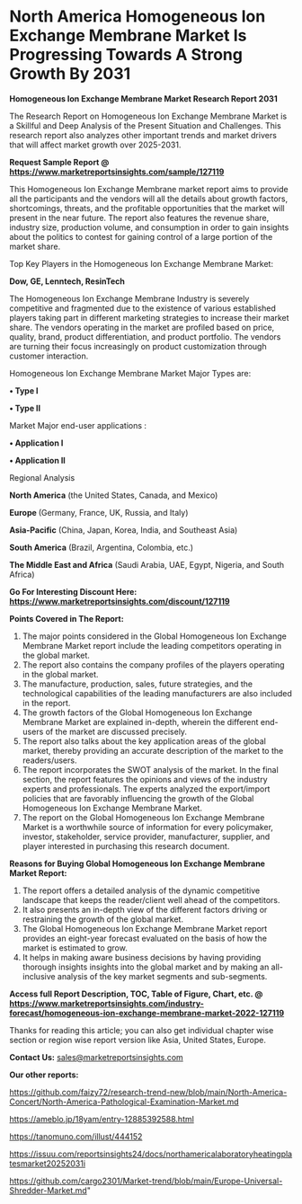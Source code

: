 # North America Homogeneous Ion Exchange Membrane Market Is Progressing Towards A Strong Growth By 2031

<strong>Homogeneous Ion Exchange Membrane Market Research Report 2031</strong>

The Research Report on Homogeneous Ion Exchange Membrane Market is a Skillful and Deep Analysis of the Present Situation and Challenges. This research report also analyzes other important trends and market drivers that will affect market growth over 2025-2031.

<strong>Request Sample Report @ <a href=https://www.marketreportsinsights.com/sample/127119>https://www.marketreportsinsights.com/sample/127119</a></strong>

This Homogeneous Ion Exchange Membrane market report aims to provide all the participants and the vendors will all the details about growth factors, shortcomings, threats, and the profitable opportunities that the market will present in the near future. The report also features the revenue share, industry size, production volume, and consumption in order to gain insights about the politics to contest for gaining control of a large portion of the market share.

Top Key Players in the Homogeneous Ion Exchange Membrane Market:

<strong>Dow, GE, Lenntech, ResinTech</strong>

The Homogeneous Ion Exchange Membrane Industry is severely competitive and fragmented due to the existence of various established players taking part in different marketing strategies to increase their market share. The vendors operating in the market are profiled based on price, quality, brand, product differentiation, and product portfolio. The vendors are turning their focus increasingly on product customization through customer interaction.

Homogeneous Ion Exchange Membrane Market Major Types are:

<strong>• Type I

• Type II</strong>

Market Major end-user applications :

<strong>• Application I

• Application II</strong>

Regional Analysis

</u><strong><b>North America</b></strong> (the United States, Canada, and Mexico)

<strong><b>Europe </b></strong>(Germany, France, UK, Russia, and Italy)

<strong><b>Asia-Pacific</b></strong> (China, Japan, Korea, India, and Southeast Asia)

<strong><b>South America</b></strong> (Brazil, Argentina, Colombia, etc.)

<strong><b>The Middle East and Africa</b></strong> (Saudi Arabia, UAE, Egypt, Nigeria, and South Africa)

<strong>Go For Interesting Discount Here: <a href=https://www.marketreportsinsights.com/discount/127119>https://www.marketreportsinsights.com/discount/127119</a></strong>

<strong>Points Covered in The Report:</strong>
<ol>
  <li>The major points considered in the Global Homogeneous Ion Exchange Membrane Market report include the leading competitors operating in the global market.</li>
  <li>The report also contains the company profiles of the players operating in the global market.</li>
  <li>The manufacture, production, sales, future strategies, and the technological capabilities of the leading manufacturers are also included in the report.</li>
  <li>The growth factors of the Global Homogeneous Ion Exchange Membrane Market are explained in-depth, wherein the different end-users of the market are discussed precisely.</li>
  <li>The report also talks about the key application areas of the global market, thereby providing an accurate description of the market to the readers/users.</li>
  <li>The report incorporates the SWOT analysis of the market. In the final section, the report features the opinions and views of the industry experts and professionals. The experts analyzed the export/import policies that are favorably influencing the growth of the Global Homogeneous Ion Exchange Membrane Market.</li>
  <li>The report on the Global Homogeneous Ion Exchange Membrane Market is a worthwhile source of information for every policymaker, investor, stakeholder, service provider, manufacturer, supplier, and player interested in purchasing this research document.</li>
</ol>
<strong>Reasons for Buying Global Homogeneous Ion Exchange Membrane Market Report:</strong>

<ol>
  <li>The report offers a detailed analysis of the dynamic competitive landscape that keeps the reader/client well ahead of the competitors.</li>
  <li>It also presents an in-depth view of the different factors driving or restraining the growth of the global market.</li>
  <li>The Global Homogeneous Ion Exchange Membrane Market report provides an eight-year forecast evaluated on the basis of how the market is estimated to grow.</li>
  <li>It helps in making aware business decisions by having providing thorough insights insights into the global market and by making an all-inclusive analysis of the key market segments and sub-segments.</li>
</ol>
<strong>Access full Report Description, TOC, Table of Figure, Chart, etc. @ <a href=https://www.marketreportsinsights.com/industry-forecast/homogeneous-ion-exchange-membrane-market-2022-127119>https://www.marketreportsinsights.com/industry-forecast/homogeneous-ion-exchange-membrane-market-2022-127119</a></strong>


Thanks for reading this article; you can also get individual chapter wise section or region wise report version like Asia, United States, Europe.

<strong>Contact Us:</strong>
sales@marketreportsinsights.com

<strong>Our other reports:</strong>

<a href=https://github.com/faizy72/research-trend-new/blob/main/North-America-Concert/North-America-Pathological-Examination-Market.md>https://github.com/faizy72/research-trend-new/blob/main/North-America-Concert/North-America-Pathological-Examination-Market.md</a>

<a href=https://ameblo.jp/18yam/entry-12885392588.html>https://ameblo.jp/18yam/entry-12885392588.html</a>

<a href=https://tanomuno.com/illust/444152>https://tanomuno.com/illust/444152</a>

<a href=https://issuu.com/reportsinsights24/docs/northamericalaboratoryheatingplatesmarket20252031i>https://issuu.com/reportsinsights24/docs/northamericalaboratoryheatingplatesmarket20252031i</a>

<a href=https://github.com/cargo2301/Market-trend/blob/main/Europe-Universal-Shredder-Market.md>https://github.com/cargo2301/Market-trend/blob/main/Europe-Universal-Shredder-Market.md</a>"
